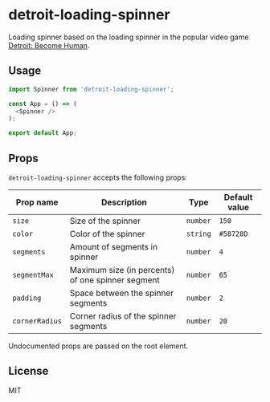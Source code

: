 # detroit-loading-spinner

Loading spinner based on the loading spinner in the popular video game [Detroit: Become Human](https://en.wikipedia.org/wiki/Detroit:_Become_Human).

## Usage
```javascript
import Spinner from 'detroit-loading-spinner';

const App = () => (
  <Spinner />
);

export default App;
```

## Props
`detroit-loading-spinner` accepts the following props:

Prop name | Description | Type | Default value
--------- | ----------- | ---- | -------------
`size` | Size of the spinner | `number` | `150`
`color` | Color of the spinner | `string` | `#58728D`
`segments` | Amount of segments in spinner | `number` | `4`
`segmentMax` | Maximum size (in percents) of one spinner segment | `number` | `65`
`padding` | Space between the spinner segments | `number` | `2`
`cornerRadius` | Corner radius of the spinner segments | `number` | `20`

Undocumented props are passed on the root element.


## License
MIT
